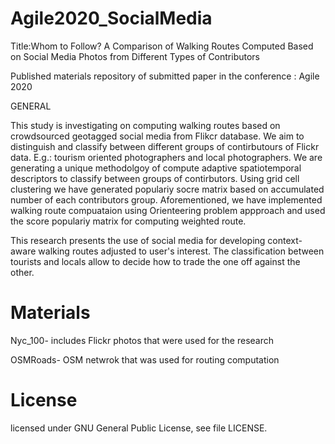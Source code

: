 # Agile2020_SocialMedia

Title:Whom to Follow? A Comparison of Walking Routes Computed Based on Social Media Photos from Different Types of Contributors

Published materials repository of submitted paper in the conference : Agile 2020

GENERAL

This study is investigating on computing walking routes based on 
crowdsourced geotagged social media from Flikcr database. We aim to distinguish
and classify between different groups of contirbutours of Flickr data. E.g.: tourism
oriented photographers and local photographers. We are generating a unique methodolgoy
of compute adaptive spatiotemporal descriptors to classify between groups of contirbutors.
Using grid cell clustering we have generated populariy socre matrix based on accumulated
number of each contributors group.
Aforementioned, we have implemented walking route compuataion using Orienteering problem appproach
and used the score populariy matrix for computing weighted route.

This research presents the use of social media for developing context-aware walking routes
adjusted to user's interest. The classification between tourists and locals allow
to decide how to trade the one off against the other.

# Materials
Nyc_100- includes Flickr photos that were used for the research

OSMRoads- OSM netwrok that was used for routing computation

# License
 licensed under GNU General Public License, see file LICENSE.
